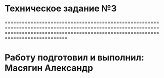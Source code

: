 # Техническое задание №3
========================================================================================================================================================================================
# Работу подготовил и выполнил: Масягин Александр
